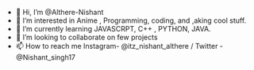 - 👋 Hi, I’m @Althere-Nishant
- 👀 I’m interested in Anime , Programming, coding,  and ,aking cool stuff.
- 🌱 I’m currently learning JAVASCRPT, C++ , PYTHON, JAVA.
- 💞️ I’m looking to collaborate on few projects
- 📫 How to reach me Instagram- @itz_nishant_althere    /     Twitter - @Nishant_singh17

<!---
Althere-Nishant/Althere-Nishant is a ✨ special ✨ repository because its `README.md` (this file) appears on your GitHub profile.
You can click the Preview link to take a look at your changes.
--->
